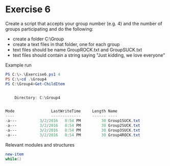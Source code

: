 # Exercise 6

Create a script that accepts your group number (e.g. 4) and the number of groups participating and do the following:
- create a folder C:\Group<yourgroupnumber>
- create a text files in that folder, one for each group
- text files should be name Group<yourgroupnumber>ROCK.txt and Group<othergroupnumbers>SUCK.txt 
- text files should contain a string saying "Just kidding, we love everyone"

Example run
```powershell
PS C:\>.\Exercise6.ps1 4
PS C:\>cd .\Group4
PS C:\Group4>Get-ChildItem


    Directory: C:\Group4


Mode                LastWriteTime     Length Name
----                -------------     ------ ----
-a---          3/2/2016   8:54 PM         30 Group1SUCK.txt
-a---          3/2/2016   8:54 PM         30 Group2SUCK.txt
-a---          3/2/2016   8:54 PM         30 Group3SUCK.txt
-a---          3/2/2016   8:54 PM         30 Group4ROCK.txt
```
Relevant modules and structures
```powershell
new-item
while()
```